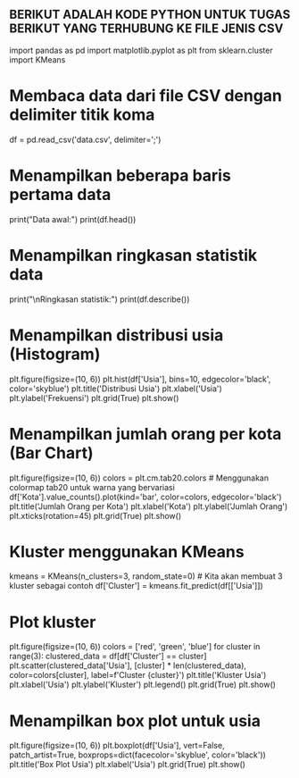 ## BERIKUT ADALAH KODE PYTHON UNTUK TUGAS BERIKUT YANG TERHUBUNG KE FILE JENIS CSV

import pandas as pd
import matplotlib.pyplot as plt
from sklearn.cluster import KMeans

# Membaca data dari file CSV dengan delimiter titik koma
df = pd.read_csv('data.csv', delimiter=';')

# Menampilkan beberapa baris pertama data
print("Data awal:")
print(df.head())

# Menampilkan ringkasan statistik data
print("\nRingkasan statistik:")
print(df.describe())

# Menampilkan distribusi usia (Histogram)
plt.figure(figsize=(10, 6))
plt.hist(df['Usia'], bins=10, edgecolor='black', color='skyblue')
plt.title('Distribusi Usia')
plt.xlabel('Usia')
plt.ylabel('Frekuensi')
plt.grid(True)
plt.show()

# Menampilkan jumlah orang per kota (Bar Chart)
plt.figure(figsize=(10, 6))
colors = plt.cm.tab20.colors  # Menggunakan colormap tab20 untuk warna yang bervariasi
df['Kota'].value_counts().plot(kind='bar', color=colors, edgecolor='black')
plt.title('Jumlah Orang per Kota')
plt.xlabel('Kota')
plt.ylabel('Jumlah Orang')
plt.xticks(rotation=45)
plt.grid(True)
plt.show()

# Kluster menggunakan KMeans
kmeans = KMeans(n_clusters=3, random_state=0)  # Kita akan membuat 3 kluster sebagai contoh
df['Cluster'] = kmeans.fit_predict(df[['Usia']])

# Plot kluster
plt.figure(figsize=(10, 6))
colors = ['red', 'green', 'blue']
for cluster in range(3):
    clustered_data = df[df['Cluster'] == cluster]
    plt.scatter(clustered_data['Usia'], [cluster] * len(clustered_data), color=colors[cluster], label=f'Cluster {cluster}')
plt.title('Kluster Usia')
plt.xlabel('Usia')
plt.ylabel('Kluster')
plt.legend()
plt.grid(True)
plt.show()

# Menampilkan box plot untuk usia
plt.figure(figsize=(10, 6))
plt.boxplot(df['Usia'], vert=False, patch_artist=True, boxprops=dict(facecolor='skyblue', color='black'))
plt.title('Box Plot Usia')
plt.xlabel('Usia')
plt.grid(True)
plt.show()
